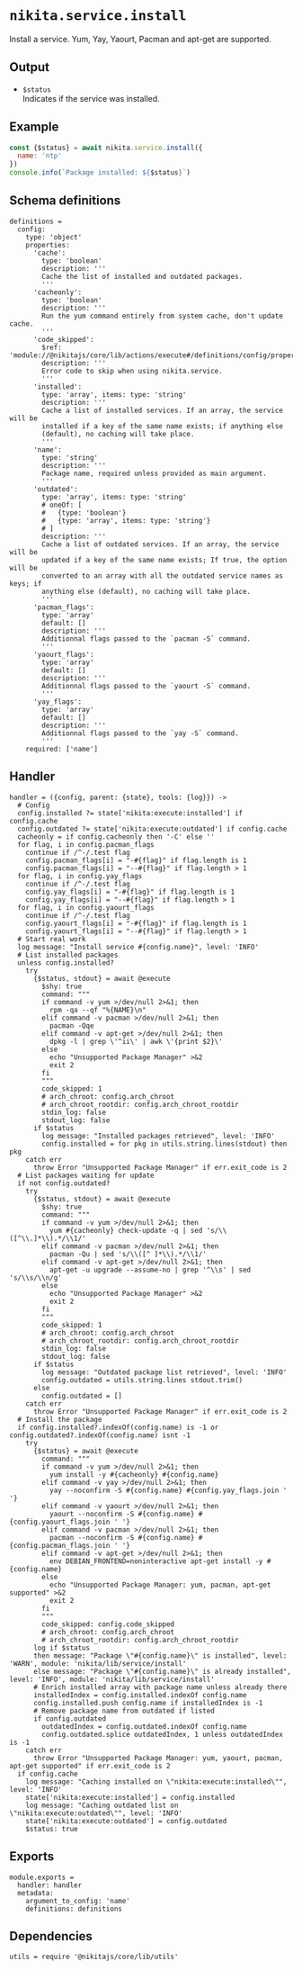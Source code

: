 
# `nikita.service.install`

Install a service. Yum, Yay, Yaourt, Pacman and apt-get are supported.

## Output

* `$status`   
  Indicates if the service was installed.

## Example

```js
const {$status} = await nikita.service.install({
  name: 'ntp'
})
console.info(`Package installed: ${$status}`)
```

## Schema definitions

    definitions =
      config:
        type: 'object'
        properties:
          'cache':
            type: 'boolean'
            description: '''
            Cache the list of installed and outdated packages.
            '''
          'cacheonly':
            type: 'boolean'
            description: '''
            Run the yum command entirely from system cache, don't update cache.
            '''
          'code_skipped':
            $ref: 'module://@nikitajs/core/lib/actions/execute#/definitions/config/properties/code_skipped'
            description: '''
            Error code to skip when using nikita.service.
            '''
          'installed':
            type: 'array', items: type: 'string'
            description: '''
            Cache a list of installed services. If an array, the service will be
            installed if a key of the same name exists; if anything else
            (default), no caching will take place.
            '''
          'name':
            type: 'string'
            description: '''
            Package name, required unless provided as main argument.
            '''
          'outdated':
            type: 'array', items: type: 'string'
            # oneOf: [
            #   {type: 'boolean'}
            #   {type: 'array', items: type: 'string'}
            # ]
            description: '''
            Cache a list of outdated services. If an array, the service will be
            updated if a key of the same name exists; If true, the option will be
            converted to an array with all the outdated service names as keys; if
            anything else (default), no caching will take place.
            '''
          'pacman_flags':
            type: 'array'
            default: []
            description: '''
            Additionnal flags passed to the `pacman -S` command.
            '''
          'yaourt_flags':
            type: 'array'
            default: []
            description: '''
            Additionnal flags passed to the `yaourt -S` command.
            '''
          'yay_flags':
            type: 'array'
            default: []
            description: '''
            Additionnal flags passed to the `yay -S` command.
            '''
        required: ['name']

## Handler

    handler = ({config, parent: {state}, tools: {log}}) ->
      # Config
      config.installed ?= state['nikita:execute:installed'] if config.cache
      config.outdated ?= state['nikita:execute:outdated'] if config.cache
      cacheonly = if config.cacheonly then '-C' else ''
      for flag, i in config.pacman_flags
        continue if /^-/.test flag
        config.pacman_flags[i] = "-#{flag}" if flag.length is 1
        config.pacman_flags[i] = "--#{flag}" if flag.length > 1
      for flag, i in config.yay_flags
        continue if /^-/.test flag
        config.yay_flags[i] = "-#{flag}" if flag.length is 1
        config.yay_flags[i] = "--#{flag}" if flag.length > 1
      for flag, i in config.yaourt_flags
        continue if /^-/.test flag
        config.yaourt_flags[i] = "-#{flag}" if flag.length is 1
        config.yaourt_flags[i] = "--#{flag}" if flag.length > 1
      # Start real work
      log message: "Install service #{config.name}", level: 'INFO'
      # List installed packages
      unless config.installed?
        try
          {$status, stdout} = await @execute
            $shy: true
            command: """
            if command -v yum >/dev/null 2>&1; then
              rpm -qa --qf "%{NAME}\n"
            elif command -v pacman >/dev/null 2>&1; then
              pacman -Qqe
            elif command -v apt-get >/dev/null 2>&1; then
              dpkg -l | grep \'^ii\' | awk \'{print $2}\'
            else
              echo "Unsupported Package Manager" >&2
              exit 2
            fi
            """
            code_skipped: 1
            # arch_chroot: config.arch_chroot
            # arch_chroot_rootdir: config.arch_chroot_rootdir
            stdin_log: false
            stdout_log: false
          if $status
            log message: "Installed packages retrieved", level: 'INFO'
            config.installed = for pkg in utils.string.lines(stdout) then pkg
        catch err
          throw Error "Unsupported Package Manager" if err.exit_code is 2
      # List packages waiting for update
      if not config.outdated?
        try
          {$status, stdout} = await @execute
            $shy: true
            command: """
            if command -v yum >/dev/null 2>&1; then
              yum #{cacheonly} check-update -q | sed 's/\\([^\\.]*\\).*/\\1/'
            elif command -v pacman >/dev/null 2>&1; then
              pacman -Qu | sed 's/\\([^ ]*\\).*/\\1/'
            elif command -v apt-get >/dev/null 2>&1; then
              apt-get -u upgrade --assume-no | grep '^\\s' | sed 's/\\s/\\n/g'
            else
              echo "Unsupported Package Manager" >&2
              exit 2
            fi
            """
            code_skipped: 1
            # arch_chroot: config.arch_chroot
            # arch_chroot_rootdir: config.arch_chroot_rootdir
            stdin_log: false
            stdout_log: false
          if $status
            log message: "Outdated package list retrieved", level: 'INFO'
            config.outdated = utils.string.lines stdout.trim()
          else
            config.outdated = []
        catch err
          throw Error "Unsupported Package Manager" if err.exit_code is 2
      # Install the package
      if config.installed?.indexOf(config.name) is -1 or config.outdated?.indexOf(config.name) isnt -1
        try
          {$status} = await @execute
            command: """
            if command -v yum >/dev/null 2>&1; then
              yum install -y #{cacheonly} #{config.name}
            elif command -v yay >/dev/null 2>&1; then
              yay --noconfirm -S #{config.name} #{config.yay_flags.join ' '}
            elif command -v yaourt >/dev/null 2>&1; then
              yaourt --noconfirm -S #{config.name} #{config.yaourt_flags.join ' '}
            elif command -v pacman >/dev/null 2>&1; then
              pacman --noconfirm -S #{config.name} #{config.pacman_flags.join ' '}
            elif command -v apt-get >/dev/null 2>&1; then
              env DEBIAN_FRONTEND=noninteractive apt-get install -y #{config.name}
            else
              echo "Unsupported Package Manager: yum, pacman, apt-get supported" >&2
              exit 2
            fi
            """
            code_skipped: config.code_skipped
            # arch_chroot: config.arch_chroot
            # arch_chroot_rootdir: config.arch_chroot_rootdir
          log if $status
          then message: "Package \"#{config.name}\" is installed", level: 'WARN', module: 'nikita/lib/service/install'
          else message: "Package \"#{config.name}\" is already installed", level: 'INFO', module: 'nikita/lib/service/install'
          # Enrich installed array with package name unless already there
          installedIndex = config.installed.indexOf config.name
          config.installed.push config.name if installedIndex is -1
          # Remove package name from outdated if listed
          if config.outdated
            outdatedIndex = config.outdated.indexOf config.name
            config.outdated.splice outdatedIndex, 1 unless outdatedIndex is -1
        catch err
          throw Error "Unsupported Package Manager: yum, yaourt, pacman, apt-get supported" if err.exit_code is 2
      if config.cache
        log message: "Caching installed on \"nikita:execute:installed\"", level: 'INFO'
        state['nikita:execute:installed'] = config.installed
        log message: "Caching outdated list on \"nikita:execute:outdated\"", level: 'INFO'
        state['nikita:execute:outdated'] = config.outdated
        $status: true

## Exports

    module.exports =
      handler: handler
      metadata:
        argument_to_config: 'name'
        definitions: definitions

## Dependencies

    utils = require '@nikitajs/core/lib/utils'
